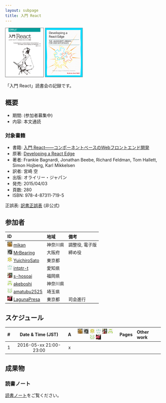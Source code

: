 ```yaml
---
layout: subpage
title: 入門 React
---
```


[![入門 React](/images/cover-react.png)](http://www.amazon.co.jp/dp/4873117194/)
[![Developing a React Edge](/images/cover-react-edge.png)](http://www.amazon.com/dp/B01E2NUUQY/)

「入門 React」読書会の記録です。

## 概要

* 期間: (参加者募集中)
* 内容: 本文通読

### 対象書籍

* 書籍: [入門 React――コンポーネントベースのWebフロントエンド開発](https://www.oreilly.co.jp/books/9784873117195/)
* 原著: [Developing a React Edge](http://shop.oreilly.com/product/9781939902122.do)
* 著者: Frankie Bagnardi, Jonathan Beebe, Richard Feldman, Tom Hallett, Simon Hojberg, Karl Mikkelsen
* 訳者: 宮崎 空
* 出版: オライリー・ジャパン
* 発売: 2015/04/03
* 頁数: 280
* ISBN: 978-4-87311-719-5

正誤表: [訳書正誤表](http://public-errata.appspot.com/errata/book/9784873117195/) (非公式)

## 参加者

| ID                                              | 地域     | 備考             |
|:------------------------------------------------|:---------|:-----------------|
| ![](/images/users/mikan_16.png) [mikan](https://github.com/mikan)               | 神奈川県 | 調整役, 電子版         |
| ![](/images/users/MrBearing_16.png) [MrBearing](https://github.com/MrBearing)       | 大阪府   | 締め役           |
| ![](/images/users/YuichiroSato_16.png) [YuichiroSato](https://github.com/YuichiroSato) | 東京都   |                  |
| ![](/images/users/intptr-t_16.png) [intptr-t](https://github.com/intptr-t)         | 愛知県   |                  |
| ![](/images/users/s-hosoai_16.png) [s-hosoai](https://github.com/s-hosoai)         | 福岡県   |                 |
| ![](/images/users/akeboshi_16.png) [akeboshi](https://github.com/akeboshi)         | 神奈川県 |                  |
| ![](/images/users/amatubu2525_16.png) [amatubu2525](https://github.com/amatubu2525)   | 埼玉県   | 　               |
| ![](/images/users/LagunaPresa_16.png) [LagunaPresa](https://github.com/LagunaPresa)   | 東京都   | 司会進行          |

## スケジュール

| # | Date & Time (JST) | A | ![](/images/users/mikan_16.png) ![](/images/users/MrBearing_16.png) ![](/images/users/YuichiroSato_16.png) ![](/images/users/intptr-t_16.png) ![](/images/users/s-hosoai_16.png) ![](/images/users/akeboshi_16.png) ![](/images/users/amatubu2525_16.png) ![](/images/users/LagunaPresa_16.png) | Pages | Other work |
|---:|:----------------------:|:-:|:---------------------:|:---------:|:-----------------------|
|  1 | 2016-05-xx 21:00-23:00 | x |  |  |  |


## 成果物

### 読書ノート

[読書ノート](/note/5-react)をご覧ください。
